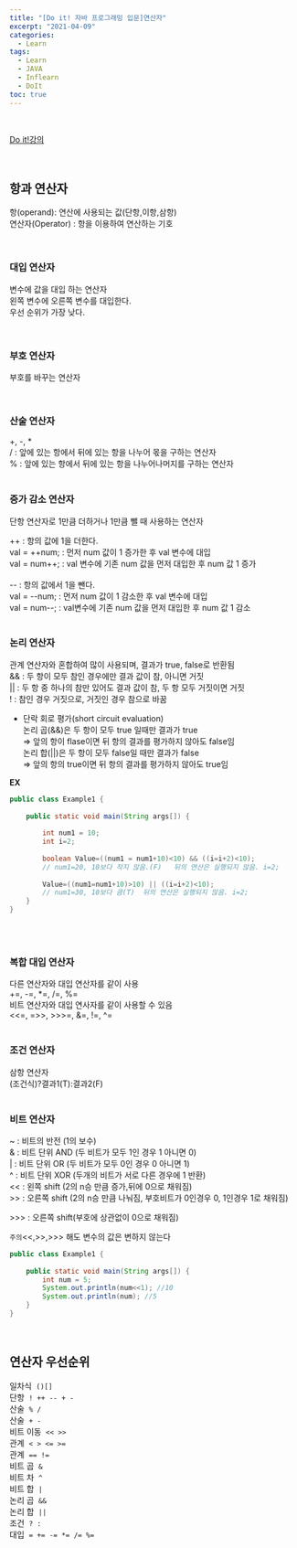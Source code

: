 ```yaml
---
title: "[Do it! 자바 프로그래밍 입문]연산자"
excerpt: "2021-04-09"
categories: 
  - Learn
tags: 
  - Learn
  - JAVA
  - Inflearn
  - DoIt
toc: true
---
```


<br>

[Do it!강의](https://www.inflearn.com/course/%EC%9E%90%EB%B0%94-%ED%94%84%EB%A1%9C%EA%B7%B8%EB%9E%98%EB%B0%8D-%EC%9E%85%EB%AC%B8/dashboard)

<br>


## 항과 연산자
항(operand): 연산에 사용되는 값(단항,이항,삼항)<br>
연산자(Operator) : 항을 이용하여 연산하는 기호<br>

<br>


### 대입 연산자
변수에 값을 대입 하는 연산자<br>
왼쪽 변수에 오른쪽 변수를 대입한다.<br>
우선 순위가 가장 낮다.<br>


<br>

### 부호 연산자
부호를 바꾸는 연산자<br>

<br>

### 산술 연산자
+, -, * <br>
/ : 앞에 있는 항에서 뒤에 있는 항을 나누어 몫을 구하는 연산자<br>
% : 앞에 있는 항에서 뒤에 있는 항을 나누어나머지를 구하는 연산자<br>
<br>

### 증가 감소 연산자
단항 연산자로 1만큼 더하거나 1만큼 뺄 때 사용하는 연산자<br>

++ : 항의 값에 1을 더한다.<br>
val = ++num; : 먼저 num 값이 1 증가한 후 val 변수에 대입<br>
val = num++; : val 변수에 기존 num 값을 먼저 대입한 후 num 값 1 증가<br><br>
-- : 항의 값에서 1을 뺀다.<br>
val = --num; : 먼저 num 값이 1 감소한 후 val 변수에 대입<br>
val = num--; : val변수에 기존 num 값을 먼저 대입한 후 num 값 1 감소<br><br>

### 논리 연산자
관계 연산자와 혼합하여 많이 사용되며, 결과가 true, false로 반환됨<br>
&& : 두 항이 모두 참인 경우에만 결과 값이 참, 아니면 거짓 <br>
|| : 두 항 중 하나의 참만 있어도 결과 값이 참, 두 항 모두 거짓이면 거짓<br>
!   : 참인 경우 거짓으로, 거짓인 경우 참으로 바꿈<br>
- 단락 회로 평가(short circuit evaluation)<br>
논리 곱(&&)은 두 항이 모두 true 일때만 결과가 true<br>
=> 앞의 항이 flase이면 뒤 항의 결과를 평가하지 않아도 false임<br>
논리 합(||)은 두 항이 모두 false일 때만 결과가 false<br>
=> 앞의 항의 true이면 뒤 항의 결과를 평가하지 않아도 true임<br>

**EX**

```java
public class Example1 {
	
	public static void main(String args[]) {
		
		int num1 = 10;
		int i=2;
		
		boolean Value=((num1 = num1+10)<10) && ((i=i+2)<10);
		// num1=20, 10보다 작지 않음.(F)   뒤의 연산은 실행되지 않음. i=2;
		
		Value=((num1=num1+10)>10) || ((i=i+2)<10);
		// num1=30, 10보다 큼(T)  뒤의 연산은 실행되지 않음. i=2;
	}
}
```

<br><br>

### 복합 대입 연산자
다른 연산자와 대입 연산자를 같이 사용<br>
+=, -=, *=, /=, %= <br>
비트 연산자와 대입 연사자를 같이 사용할 수 있음<br>
<<=, =>>, >>>=, &=, !=, ^=
<br><br>

### 조건 연산자
삼항 연산자<br>
(조건식)?결과1(T):결과2(F)
<br><br>

### 비트 연산자
~ : 비트의 반전 (1의 보수)<br>
& : 비트 단위 AND (두 비트가 모두 1인 경우 1 아니면 0)<br>
| : 비트 단위 OR (두 비트가 모두 0인 경우 0 아니면 1)<br>
^ : 비트 단위 XOR (두개의 비트가 서로 다른 경우에 1 반환)<br>
<< : 왼쪽 shift (2의 n승 만큼 증가,뒤에 0으로 채워짐)<br>
\>> : 오른쪽 shift (2의 n승 만큼 나눠짐, 부호비트가 0인경우 0, 1인경우 1로 채워짐)<br>

\>>> : 오른쪽 shift(부호에 상관없이 0으로 채워짐)<br>

`주의`<<,>>,\>>> 해도 변수의 값은 변하지 않는다<br>

```java
public class Example1 {
	
	public static void main(String args[]) {
		int num = 5;
		System.out.println(num<<1); //10
		System.out.println(num); //5
	}
}
```

<br>

## 연산자 우선순위
일차식&nbsp; `()[]`<br>
단항&nbsp; `! ++ -- + -`<br>
산술&nbsp; `% /`<br>
산술&nbsp; `+ -`<br>
비트 이동&nbsp; `<< >>`<br>
관계&nbsp; `< > <= >=`<br>
관계&nbsp; `== !=`<br>
비트 곱&nbsp; `&`<br>
비트 차&nbsp; `^`<br>
비트 합&nbsp; `|`<br>
논리 곱&nbsp; `&&`<br>
논리 합&nbsp; `||`<br>
조건&nbsp; `? :`<br>
대입&nbsp; `= += -= *= /= %=`

<br><br>



